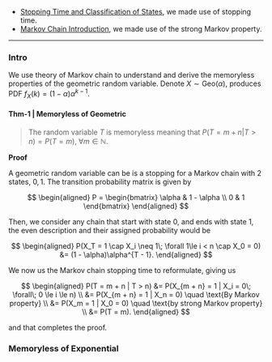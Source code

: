 - [Stopping Time and Classification of States](Stopping%20Time%20and%20Classification%20of%20States.md), we made use of stopping time. 
- [Markov Chain Introduction](Markov%20Chain%20Introduction.md), we made use of the strong Markov property. 

---
### **Intro**

We use theory of Markov chain to understand and derive the memoryless properties of the geometric random variable. Denote $X\sim \text{Geo}(\alpha)$, produces PDF $f_X(k)=(1 - \alpha)\alpha^{k - 1}$. 

#### **Thm-1 | Memoryless of Geometric**
> The random variable $T$ is memoryless meaning that $P(T = m + n | T > n) = P(T = m), \;\forall m \in \mathbb N$. 

**Proof**

A geometric random variable can be is a stopping for a Markov chain with 2 states, $0, 1$. The transition probability matrix is given by 

$$
\begin{aligned}
    P = \begin{bmatrix}
        \alpha & 1 - \alpha
        \\
        0 & 1
    \end{bmatrix}
\end{aligned}
$$

Then, we consider any chain that start with state $0$, and ends with state $1$, the even description and their assigned probability would be 

$$
\begin{aligned}
    P(X_T = 1 \cap X_i \neq 1\; \forall 1\le i < n \cap X_0 = 0) &= (1 - \alpha)\alpha^{T - 1}. 
\end{aligned}
$$

We now us the Markov chain stopping time to reformulate, giving us 

$$
\begin{aligned}
    P(T = m + n | T > n) &= P(X_{m + n} = 1 | X_i = 0\;  \forall\;  0 \le i \le n)
    \\
    &= P(X_{m + n} = 1 | X_n = 0) \quad \text{By Markov property}
    \\
    &= P(X_m = 1 | X_0 = 0) \quad \text{by strong Markov property}
    \\
    &= P(T = m). 
\end{aligned}
$$

and that completes the proof. 


### **Memoryless of Exponential**

